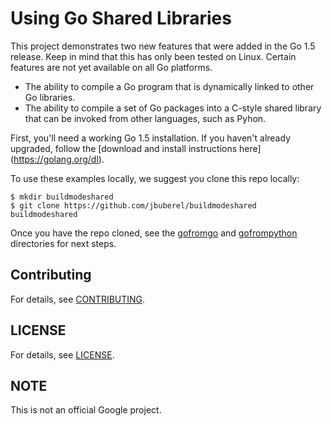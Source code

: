# Using Go Shared Libraries

This project demonstrates two new features that were added in the Go 1.5
release. Keep in mind that this has only been tested on Linux. Certain
features are not yet available on all Go platforms.

* The ability to compile a Go program that is dynamically linked to other
Go libraries.
* The ability to compile a set of Go packages into a C-style shared library
that can be invoked from other languages, such as Pyhon.

First, you'll need a working Go 1.5 installation. If you haven't already
upgraded, follow the [download and install instructions here]
(https://golang.org/dl).

To use these examples locally, we suggest you clone this repo locally:

```
$ mkdir buildmodeshared
$ git clone https://github.com/jbuberel/buildmodeshared buildmodeshared
```

Once you have the repo cloned, see the [gofromgo](./gofromgo) and 
[gofrompython](./gofrompython) directories for next steps.

## Contributing

For details, see [CONTRIBUTING](./CONTRIBUTING.md).

## LICENSE

For details, see [LICENSE](./LICENSE.md).

## NOTE

This is not an official Google project.
